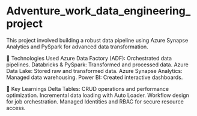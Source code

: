 # Adventure_work_data_engineering_project

This project involved building a robust data pipeline using Azure Synapse Analytics and PySpark for advanced data transformation.

🔧 Technologies Used
Azure Data Factory (ADF): Orchestrated data pipelines.
Databricks & PySpark: Transformed and processed data.
Azure Data Lake: Stored raw and transformed data.
Azure Synapse Analytics: Managed data warehousing.
Power BI: Created interactive dashboards.

🧠 Key Learnings
Delta Tables: CRUD operations and performance optimization.
Incremental data loading with Auto Loader.
Workflow design for job orchestration.
Managed Identities and RBAC for secure resource access.
